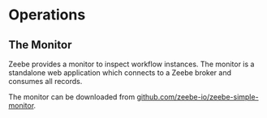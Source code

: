 # Operations

## The Monitor

Zeebe provides a monitor to inspect workflow instances.
The monitor is a standalone web application which connects to a Zeebe broker and consumes all records.

The monitor can be downloaded from [github.com/zeebe-io/zeebe-simple-monitor](https://github.com/zeebe-io/zeebe-simple-monitor/releases).
